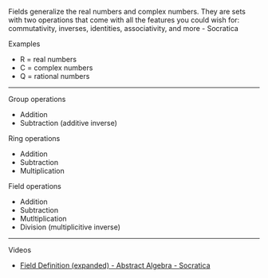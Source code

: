 Fields generalize the real numbers and complex numbers.  They are sets with two operations that come with all the features you could wish for: commutativity, inverses, identities, associativity, and more - Socratica

Examples
* R = real numbers
* C = complex numbers
* Q = rational numbers

- - - -

Group operations
* Addition
* Subtraction (additive inverse)

Ring operations
* Addition
* Subtraction
* Multiplication
   
Field operations
* Addition
* Subtraction
* Mutltiplication
* Division (multiplicitive inverse)

- - - -

Videos
* [Field Definition (expanded) - Abstract Algebra - Socratica](https://youtu.be/KCSZ4QhOw0I?si=HXnCGRsIlST-bPyI)
